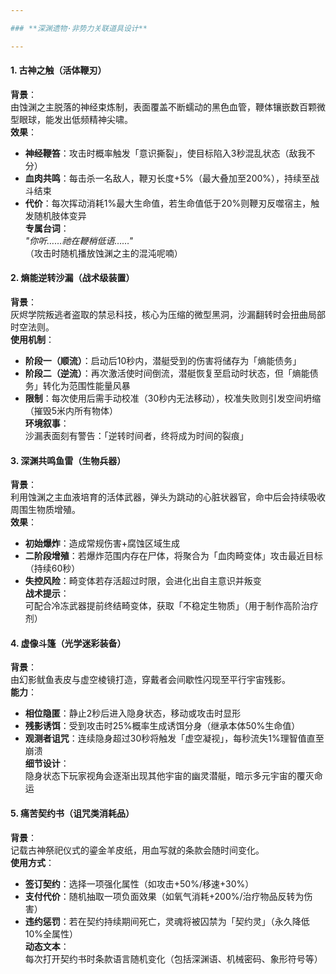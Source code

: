 ```yaml
---

### **深渊遗物·非势力关联道具设计**

---
```


#### **1. 古神之触（活体鞭刃）**  
**背景**：  
由蚀渊之主脱落的神经束炼制，表面覆盖不断蠕动的黑色血管，鞭体镶嵌数百颗微型眼球，能发出低频精神尖啸。  
**效果**：  
- **神经鞭笞**：攻击时概率触发「意识撕裂」，使目标陷入3秒混乱状态（敌我不分）  
- **血肉共鸣**：每击杀一名敌人，鞭刃长度+5%（最大叠加至200%），持续至战斗结束  
- **代价**：每次挥动消耗1%最大生命值，若生命值低于20%则鞭刃反噬宿主，触发随机肢体变异  
**专属台词**：  
_"你听……祂在鞭梢低语……"_  
（攻击时随机播放蚀渊之主的混沌呢喃）  


#### **2. 熵能逆转沙漏（战术级装置）**  
**背景**：  
灰烬学院叛逃者盗取的禁忌科技，核心为压缩的微型黑洞，沙漏翻转时会扭曲局部时空法则。  
**使用机制**：  
- **阶段一（顺流）**：启动后10秒内，潜艇受到的伤害将储存为「熵能债务」  
- **阶段二（逆流）**：再次激活使时间倒流，潜艇恢复至启动时状态，但「熵能债务」转化为范围性能量风暴  
- **限制**：每次使用后需手动校准（30秒内无法移动），校准失败则引发空间坍缩（摧毁5米内所有物体）  
**环境叙事**：  
沙漏表面刻有警告：「逆转时间者，终将成为时间的裂痕」  


#### **3. 深渊共鸣鱼雷（生物兵器）**  
**背景**：  
利用蚀渊之主血液培育的活体武器，弹头为跳动的心脏状器官，命中后会持续吸收周围生物质增殖。  
**效果**：  
- **初始爆炸**：造成常规伤害+腐蚀区域生成  
- **二阶段增殖**：若爆炸范围内存在尸体，将聚合为「血肉畸变体」攻击最近目标（持续60秒）  
- **失控风险**：畸变体若存活超过时限，会进化出自主意识并叛变  
**战术提示**：  
可配合冷冻武器提前终结畸变体，获取「不稳定生物质」（用于制作高阶治疗剂）  

#### **4. 虚像斗篷（光学迷彩装备）**  
**背景**：  
由幻影鱿鱼表皮与虚空棱镜打造，穿戴者会间歇性闪现至平行宇宙残影。  
**能力**：  
- **相位隐匿**：静止2秒后进入隐身状态，移动或攻击时显形  
- **残影诱饵**：受到攻击时25%概率生成诱饵分身（继承本体50%生命值）  
- **观测者诅咒**：连续隐身超过30秒将触发「虚空凝视」，每秒流失1%理智值直至崩溃  
**细节设计**：  
隐身状态下玩家视角会逐渐出现其他宇宙的幽灵潜艇，暗示多元宇宙的覆灭命运  

#### **5. 痛苦契约书（诅咒类消耗品）**  
**背景**：  
记载古神祭祀仪式的鎏金羊皮纸，用血写就的条款会随时间变化。  
**使用方式**：  
- **签订契约**：选择一项强化属性（如攻击+50%/移速+30%）  
- **支付代价**：随机抽取一项负面效果（如氧气消耗+200%/治疗物品反转为伤害）  
- **违约惩罚**：若在契约持续期间死亡，灵魂将被囚禁为「契约灵」（永久降低10%全属性）  
**动态文本**：  
每次打开契约书时条款语言随机变化（包括深渊语、机械密码、象形符号等）  

